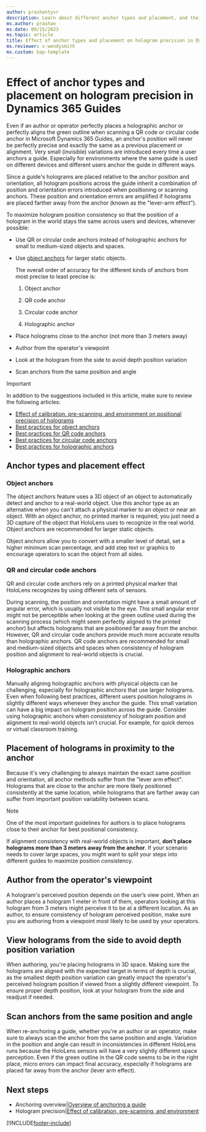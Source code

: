 ```yaml
---
author: prashantyvr
description: Learn about different anchor types and placement, and their effect on hologram precision in Dynamics 365 Guides. 
ms.author: prashan
ms.date: 09/15/2023
ms.topic: article
title: Effect of anchor types and placement on hologram precision in Dynamics 365 Guides
ms.reviewer: v-wendysmith
ms.custom: bap-template
---
```


# Effect of anchor types and placement on hologram precision in Dynamics 365 Guides

Even if an author or operator perfectly places a holographic anchor or perfectly aligns the green outline when scanning a QR code or circular code anchor in Microsoft Dynamics 365 Guides, an anchor's position will never be perfectly precise and exactly the same as a previous placement or alignment. Very small (invisible) variations are introduced every time a user anchors a guide. Especially for environments where the same guide is used on different devices and different users anchor the guide in different ways.

Since a guide's holograms are placed relative to the anchor position and orientation, all hologram positions across the guide inherit a combination of position and orientation errors introduced when positioning or scanning anchors. These position and orientation errors are amplified if holograms are placed farther away from the anchor (known as the "lever-arm effect").

To maximize hologram position consistency so that the position of a hologram in the world stays the same across users and devices, whenever possible:

- Use QR or circular code anchors instead of holographic anchors for small to medium-sized objects and spaces.

- Use [object anchors](pc-app-anchor-object.md) for larger static objects.

    The overall order of accuracy for the different kinds of anchors from most precise to least precise is:

    1. Object anchor

    1. QR code anchor

    1. Circular code anchor

    1. Holographic anchor

- Place holograms close to the anchor (not more than 3 meters away)

- Author from the operator's viewpoint

- Look at the hologram from the side to avoid depth position variation

- Scan anchors from the same position and angle

> [!IMPORTANT]
> In addition to the suggestions included in this article, make sure to review the following articles:
>
> - [Effect of calibration, pre-scanning, and environment on positional precision of holograms](pc-app-anchor-improve-hologram-precision.md)
> - [Best practices for object anchors](pc-app-anchor-object-best-practices.md)
> - [Best practices for QR code anchors](pc-app-anchor-qr-best-practices.md)
> - [Best practices for circular code anchors](pc-app-anchor-circular-best-practices.md)
> - [Best practices for holographic anchors](pc-app-anchor-holographic-best-practices.md)

## Anchor types and placement effect

### Object anchors

The object anchors feature uses a 3D object of an object to automatically detect and anchor to a real-world object. Use this anchor type as an alternative when you can't attach a physical marker to an object or near an object. With an object anchor, no printed marker is required; you just need a 3D capture of the object that HoloLens uses to recognize in the real world. Object anchors are recommended for larger static objects.

Object anchors allow you to convert with a smaller level of detail, set a higher minimum scan percentage, and add step text or graphics to encourage operators to scan the object from all sides.

### QR and circular code anchors

QR and circular code anchors rely on a printed physical marker that HoloLens recognizes by using different sets of sensors.

During scanning, the position and orientation might have a small amount of angular error, which is usually not visible to the eye. This small angular error might not be perceptible when looking at the green outline used during the scanning process (which might seem perfectly aligned to the printed anchor) but affects holograms that are positioned far away from the anchor. However, QR and circular code anchors provide much more accurate results than holographic anchors. QR code anchors are recommended for small and medium-sized objects and spaces when consistency of hologram position and alignment to real-world objects is crucial.

### Holographic anchors

Manually aligning holographic anchors with physical objects can be challenging, especially for holographic anchors that use larger holograms. Even when following best practices, different users position holograms in slightly different ways whenever they anchor the guide. This small variation can have a big impact on hologram position across the guide. Consider using holographic anchors when consistency of hologram position and alignment to real-world objects isn’t crucial. For example, for quick demos or virtual classroom training.

## Placement of holograms in proximity to the anchor

Because it's very challenging to always maintain the exact same position and orientation, all anchor methods suffer from the "lever arm effect". Holograms that are close to the anchor are more likely positioned consistently at the same location, while holograms that are farther away can suffer from important position variability between scans.

> [!NOTE]
> One of the most important guidelines for authors is to place holograms close to their anchor for best positional consistency.

If alignment consistency with real-world objects is important, **don't place holograms more than 3 meters away from the anchor**. If your scenario needs to cover large spaces, you might want to split your steps into different guides to maximize position consistency.

## Author from the operator's viewpoint

A hologram's perceived position depends on the user’s view point. When an author places a hologram 1 meter in front of them, operators looking at this hologram from 3 meters might perceive it to be at a different location. As an author, to ensure consistency of hologram perceived position, make sure you are authoring from a viewpoint most likely to be used by your operators. 

## View holograms from the side to avoid depth position variation

When authoring, you're placing holograms in 3D space. Making sure the holograms are aligned with the expected target in terms of depth is crucial, as the smallest depth position variation can greatly impact the operator's perceived hologram position if viewed from a slightly different viewpoint. To ensure proper depth position, look at your hologram from the side and readjust if needed.  

## Scan anchors from the same position and angle

When re-anchoring a guide, whether you're an author or an operator, make sure to always scan the anchor from the same position and angle. Variation in the position and angle can result in inconsistencies in different HoloLens runs because the HoloLens sensors will have a very slightly different space perception. Even if the green outline in the QR code seems to be in the right place, micro errors can impact final accuracy, especially if holograms are placed far away from the anchor (lever arm effect).

## Next steps

- Anchoring overview|[Overview of anchoring a guide](pc-app-anchor.md)
- Hologram precision|[Effect of calibration, pre-scanning, and environment](pc-app-anchor-improve-hologram-precision.md)

[!INCLUDE[footer-include](../includes/footer-banner.md)]
